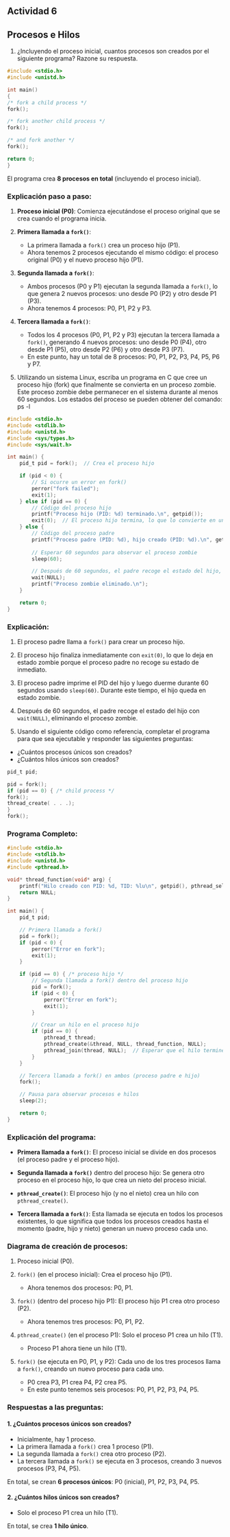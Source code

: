 ## Actividad 6

## Procesos e Hilos

1. ¿Incluyendo el proceso inicial, cuantos procesos son creados por el siguiente programa? Razone su respuesta.

```C
#include <stdio.h>
#include <unistd.h>

int main()
{
/* fork a child process */
fork();

/* fork another child process */
fork();

/* and fork another */
fork();

return 0;
}
```

El programa crea **8 procesos en total** (incluyendo el proceso inicial).

### Explicación paso a paso:

1. **Proceso inicial (P0)**: Comienza ejecutándose el proceso original que se crea cuando el programa inicia.

2. **Primera llamada a `fork()`**:
   - La primera llamada a `fork()` crea un proceso hijo (P1).
   - Ahora tenemos 2 procesos ejecutando el mismo código: el proceso original (P0) y el nuevo proceso hijo (P1).

3. **Segunda llamada a `fork()`**:
   - Ambos procesos (P0 y P1) ejecutan la segunda llamada a `fork()`, lo que genera 2 nuevos procesos: uno desde P0 (P2) y otro desde P1 (P3).
   - Ahora tenemos 4 procesos: P0, P1, P2 y P3.

4. **Tercera llamada a `fork()`**:
   - Todos los 4 procesos (P0, P1, P2 y P3) ejecutan la tercera llamada a `fork()`, generando 4 nuevos procesos: uno desde P0 (P4), otro desde P1 (P5), otro desde P2 (P6) y otro desde P3 (P7).
   - En este punto, hay un total de 8 procesos: P0, P1, P2, P3, P4, P5, P6 y P7.


2. Utilizando un sistema Linux, escriba un programa en C que cree un proceso hijo (fork) que finalmente se convierta en un proceso zombie. Este proceso zombie debe permanecer en el sistema durante al menos 60 segundos. Los estados del proceso se pueden obtener del comando: ps -l

```C
#include <stdio.h>
#include <stdlib.h>
#include <unistd.h>
#include <sys/types.h>
#include <sys/wait.h>

int main() {
    pid_t pid = fork();  // Crea el proceso hijo

    if (pid < 0) {
        // Si ocurre un error en fork()
        perror("fork failed");
        exit(1);
    } else if (pid == 0) {
        // Código del proceso hijo
        printf("Proceso hijo (PID: %d) terminado.\n", getpid());
        exit(0);  // El proceso hijo termina, lo que lo convierte en un zombie
    } else {
        // Código del proceso padre
        printf("Proceso padre (PID: %d), hijo creado (PID: %d).\n", getpid(), pid);
        
        // Esperar 60 segundos para observar el proceso zombie
        sleep(60);

        // Después de 60 segundos, el padre recoge el estado del hijo, eliminando el zombie
        wait(NULL);
        printf("Proceso zombie eliminado.\n");
    }

    return 0;
}
```

### Explicación:

1. El proceso padre llama a `fork()` para crear un proceso hijo.
2. El proceso hijo finaliza inmediatamente con `exit(0)`, lo que lo deja en estado zombie porque el proceso padre no recoge su estado de inmediato.
3. El proceso padre imprime el PID del hijo y luego duerme durante 60 segundos usando `sleep(60)`. Durante este tiempo, el hijo queda en estado zombie.
4. Después de 60 segundos, el padre recoge el estado del hijo con `wait(NULL)`, eliminando el proceso zombie.

3. Usando el siguiente código como referencia, completar el programa para que sea ejecutable y responder las siguientes preguntas:
* ¿Cuántos procesos únicos son creados?
* ¿Cuántos hilos únicos son creados?

```C
pid_t pid;

pid = fork();
if (pid == 0) { /* child process */
fork();
thread_create( . . .);
}
fork();
```

### Programa Completo:

```C
#include <stdio.h>
#include <stdlib.h>
#include <unistd.h>
#include <pthread.h>

void* thread_function(void* arg) {
    printf("Hilo creado con PID: %d, TID: %lu\n", getpid(), pthread_self());
    return NULL;
}

int main() {
    pid_t pid;

    // Primera llamada a fork()
    pid = fork();
    if (pid < 0) {
        perror("Error en fork");
        exit(1);
    }

    if (pid == 0) { /* proceso hijo */
        // Segunda llamada a fork() dentro del proceso hijo
        pid = fork();
        if (pid < 0) {
            perror("Error en fork");
            exit(1);
        }

        // Crear un hilo en el proceso hijo
        if (pid == 0) {
            pthread_t thread;
            pthread_create(&thread, NULL, thread_function, NULL);
            pthread_join(thread, NULL);  // Esperar que el hilo termine
        }
    }

    // Tercera llamada a fork() en ambos (proceso padre e hijo)
    fork();

    // Pausa para observar procesos e hilos
    sleep(2);

    return 0;
}
```

### Explicación del programa:

- **Primera llamada a `fork()`**: El proceso inicial se divide en dos procesos (el proceso padre y el proceso hijo).
  
- **Segunda llamada a `fork()`** dentro del proceso hijo: Se genera otro proceso en el proceso hijo, lo que crea un nieto del proceso inicial.

- **`pthread_create()`**: El proceso hijo (y no el nieto) crea un hilo con `pthread_create()`.

- **Tercera llamada a `fork()`**: Esta llamada se ejecuta en todos los procesos existentes, lo que significa que todos los procesos creados hasta el momento (padre, hijo y nieto) generan un nuevo proceso cada uno.

### Diagrama de creación de procesos:

1. Proceso inicial (P0).
2. `fork()` (en el proceso inicial): Crea el proceso hijo (P1).
   - Ahora tenemos dos procesos: P0, P1.
   
3. `fork()` (dentro del proceso hijo P1): El proceso hijo P1 crea otro proceso (P2).
   - Ahora tenemos tres procesos: P0, P1, P2.
   
4. `pthread_create()` (en el proceso P1): Solo el proceso P1 crea un hilo (T1).
   - Proceso P1 ahora tiene un hilo (T1).
   
5. `fork()` (se ejecuta en P0, P1, y P2): Cada uno de los tres procesos llama a `fork()`, creando un nuevo proceso para cada uno.
   - P0 crea P3, P1 crea P4, P2 crea P5.
   - En este punto tenemos seis procesos: P0, P1, P2, P3, P4, P5.
   
### Respuestas a las preguntas:

#### 1. ¿Cuántos **procesos únicos** son creados?

- Inicialmente, hay 1 proceso.
- La primera llamada a `fork()` crea 1 proceso (P1).
- La segunda llamada a `fork()` crea otro proceso (P2).
- La tercera llamada a `fork()` se ejecuta en 3 procesos, creando 3 nuevos procesos (P3, P4, P5).

En total, se crean **6 procesos únicos**: P0 (inicial), P1, P2, P3, P4, P5.

#### 2. ¿Cuántos **hilos únicos** son creados?

- Solo el proceso P1 crea un hilo (T1).

En total, se crea **1 hilo único**.
